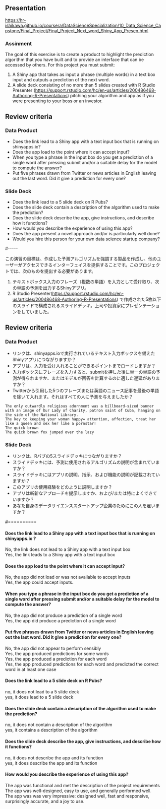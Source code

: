 ## Presentation

https://hr-ishikawa.github.io/coursera/DataScienceSpecialization/10_Data_Science_Capstone/Final_Project/Final_Project_Next_word_Shiny_App_Presen.html


### Assinment

The goal of this exercise is to create a product to highlight the prediction algorithm that you have built and to provide an interface that can be accessed by others. For this project you must submit:

1. A Shiny app that takes as input a phrase (multiple words) in a text box input and outputs a prediction of the next word.
2. A slide deck consisting of no more than 5 slides created with R Studio Presenter (https://support.rstudio.com/hc/en-us/articles/200486468-Authoring-R-Presentations) pitching your algorithm and app as if you were presenting to your boss or an investor.

## Review criteria

### Data Product

- Does the link lead to a Shiny app with a text input box that is running on shinyapps.io?
- Does the app load to the point where it can accept input?
- When you type a phrase in the input box do you get a prediction of a single word after pressing submit and/or a suitable delay for the model to compute the answer?
- Put five phrases drawn from Twitter or news articles in English leaving out the last word. Did it give a prediction for every one?

### Slide Deck

- Does the link lead to a 5 slide deck on R Pubs?
- Does the slide deck contain a description of the algorithm used to make the prediction?
- Does the slide deck describe the app, give instructions, and describe how it functions?
- How would you describe the experience of using this app?
- Does the app present a novel approach and/or is particularly well done?
- Would you hire this person for your own data science startup company?


#-----

この演習の目標は、作成した予測アルゴリズムを強調する製品を作成し、他のユーザーがアクセスできるインターフェイスを提供することです。このプロジェクトでは、次のものを提出する必要があります。

1. テキストボックス入力のフレーズ（複数の単語）を入力として受け取り、次の単語の予測を出力するShinyアプリ。
2. R Studio Presenter(https://support.rstudio.com/hc/en-us/articles/200486468-Authoring-R-Presentations) で作成された5枚以下のスライドで構成されるスライドデッキ。上司や投資家にプレゼンテーションをしていました。

## Review criteria

### Data Product

- リンクは、shinyapps.ioで実行されているテキスト入力ボックスを備えたShinyアプリにつながりますか？
- アプリは、入力を受け入れることができるポイントまでロードしますか？
- 入力ボックスにフレーズを入力すると、submitを押した後に単一の単語の予測が得られますか、またはモデルが回答を計算するのに適した遅延がありますか？
- Twitterから引用した5つのフレーズまたは英語のニュース記事を最後の単語を除いて入れます。それはすべての人に予測を与えましたか？  
```
The only outwardly religious adornment was a billboard-sized banner with an image of Our Lady of Charity, patron saint of Cuba, hanging on the side of the National Library.  
The key to keeping your woman happy= attention, affection, treat her like a queen and sex her like a pornstar! 
The quick brown
The quick brown fox jumped over the lazy
```
### Slide Deck

- リンクは、Rパブの5スライドデッキにつながりますか？
- スライドデッキには、予測に使用されるアルゴリズムの説明が含まれていますか？
- スライドデッキにはアプリの説明、指示、および機能の説明が記載されていますか？
- このアプリの使用経験をどのように説明しますか？
- アプリは斬新なアプローチを提示しますか、および/または特によくできていますか？
- あなた自身のデータサイエンススタートアップ企業のためにこの人を雇いますか？

#==========

#### Does the link lead to a Shiny app with a text input box that is running on shinyapps.io ?
No, the link does not lead to a Shiny app with a text input box  
Yes, the link leads to a Shiny app with a text input box  

#### Does the app load to the point where it can accept input?
No, the app did not load or was not available to accept inputs  
Yes, the app could accept inputs.  

#### When you type a phrase in the input box do you get a prediction of a single word after pressing submit and/or a suitable delay for the model to compute the answer?
No, the app did not produce a prediction of a single word  
Yes, the app did produce a prediction of a single word  

####  Put five phrases drawn from Twitter or news articles in English leaving out the last word. Did it give a prediction for every one?
No, the app did not appear to perform sensibly  
Yes, the app produced predictions for some words    
Yes, the app produced a prediction for each word  
Yes, the app produced predictions for each word and predicted the correct word in at least one case  

####  Does the link lead to a 5 slide deck on R Pubs?
no, it does not lead to a 5 slide deck  
yes, it does lead to a 5 slide deck  

#### Does the slide deck contain a description of the algorithm used to make the prediction?
no, it does not contain a description of the algorithm  
yes, it contains a description of the algorithm  

#### Does the slide deck describe the app, give instructions, and describe how it functions?
no, it does not describe the app and its function  
yes, it does describe the app and its function  

#### How would you describe the experience of using this app?
The app was functional and met the description of the project requirements  
The app was well-designed, easy to use, and generally performed well.  
The app was was very impressive: designed well, fast and responsive, surprisingly accurate, and a joy to use.  
